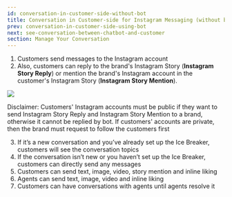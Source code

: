 ```yaml
---
id: conversation-in-customer-side-without-bot
title: Conversation in Customer-side for Instagram Messaging (without bot)
prev: conversation-in-customer-side-using-bot
next: see-conversation-between-chatbot-and-customer
section: Manage Your Conversation
---
```


1. Customers send messages to the Instagram account
2. Also, customers can reply to the brand's Instagram Story (**Instagram Story Reply**) or mention the brand's Instagram account in the customer's Instagram Story (**Instagram Story Mention**).

 <div className="info">
     <img className="borderless" src="/assets/images/icon-info.svg" />
     <p>
     Disclaimer: Customers' Instagram accounts must be public if they want to send Instagram Story Reply and Instagram Story Mention to a brand, otherwise it cannot be replied by bot. If customers' accounts are private, then the brand must request to follow the customers first
     </p>
 </div>

3. If it’s a new conversation and you’ve already set up the Ice Breaker, customers will see the conversation topics
4. If the conversation isn’t new or you haven’t set up the Ice Breaker, customers can directly send any messages
5. Customers can send text, image, video, story mention and inline liking
6. Agents can send text, image, video and inline liking
7. Customers can have conversations with agents until agents resolve it
